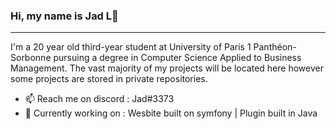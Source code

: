 ### Hi, my name is Jad L👋

___

I'm a 20 year old third-year student at University of Paris 1 Panthéon-Sorbonne pursuing a degree in Computer Science Applied to Business Management. The vast majority of my projects will be located here however some projects are stored in private repositories.


- 📫 Reach me on discord : Jad#3373
- 🔭 Currently working on : Wesbite built on symfony | Plugin built in Java

